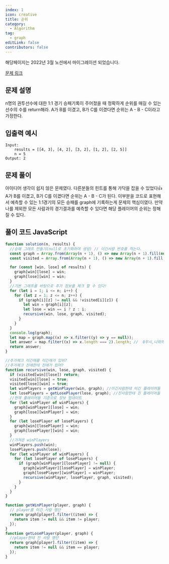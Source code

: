 ```yaml
---
index: 1
icon: creative
title: 순위
category:
  - Algorithm
tag:
  - graph
editLink: false
contributors: false
---
```


해당페이지는 2022년 3월 노션에서 마이그레이션 되었습니다.

[문제 링크](https://programmers.co.kr/learn/courses/30/lessons/49191)

## 문제 설명

n명의 권투선수에 대한 1:1 경기 승패기록이 주어졌을 때 정확하게 순위를 매길 수 있는 선수의 수를 return해라. A가 B를 이겼고, B가 C를 이겼다면
순위는 A - B - C이라고 가정한다.

## 입출력 예시

```
Input:
    results = [[4, 3], [4, 2], [3, 2], [1, 2], [2, 5]]
    n = 5
Output: 2
```

## 문제 풀이

아이디어 생각이 쉽지 않은 문제였다. 다른분들의 힌트를 통해 가닥을 잡을 수 있었다:thumbsup: A가 B를 이겼고, B가 C를 이겼다면 순위는 A - B - C가 된다. 이부분을 코드로 표현해서
예측할 수 있는 1:1경기의 모든 승패를 graph에 기록하는게 문제의 핵심이였다.
만약 나를 제외한 모든 사람과의 경기결과를 예측할 수 있다면 해당 플레이어의 순위는 정해 질 수 있다.

## 풀이 코드 JavaScript

```js
function solution(n, results) {
  //승패 그래프 만들기(null로 초기화하여 생성) // 이긴사람 번호를 적는다.
  const graph = Array.from(Array(n + 1), () => new Array(n + 1).fill(null));
  const visited = Array.from(Array(n + 1), () => new Array(n + 1).fill(false));

  for (const [win, lose] of results) {
    graph[win][lose] = win;
    graph[lose][win] = win;
  }
  //기본 그래프를 바탕으로 추가 정보를 체크 할 수 있다!
  for (let i = 1; i <= n; i++) {
    for (let z = 1; z <= n; z++) {
      if (graph[i][z] != null && !visited[i][z]) {
        let win = graph[i][z];
        let lose = win == i ? z : i;
        recursive(win, lose, graph, visited);
      }
    }
  }
  console.log(graph);
  let map = graph.map((x) => x.filter((y) => y == null));
  let answer = map.filter((x) => x.length === 2).length; //  0무시,나와의 경기 이렇게 해서 2
  return answer;
}

//추가체크 이긴애를 이긴애가 있어?
//추가체크 진애한테 진애가 있어?
function recursive(win, lose, graph, visited) {
  if (visited[win][lose]) return;
  visited[win][lose] = true;
  visited[lose][win] = true;
  let winPlayers = getWinPlayer(win, graph); //이긴사람한테 이긴 플레이어들
  let losePlayers = getLosePlayer(lose, graph); //진사람한테 진 플레이어들
  //현재 플레이어들 기준으로 정보 업데이트
  for (let winPlayer of winPlayers) {
    graph[winPlayer][lose] = win;
    graph[lose][winPlayer] = win;
  }
  for (let losePlayer of losePlayers) {
    graph[win][losePlayer] = win;
    graph[losePlayer][win] = win;
  }
  //가져온 winPlayers
  winPlayers.push(win);
  losePlayers.push(lose);
  for (let winPlayer of winPlayers) {
    for (let losePlayer of losePlayers) {
      if (graph[winPlayer][losePlayer] != null) {
        graph[winPlayer][losePlayer] = winPlayer;
        graph[losePlayer][winPlayer] = winPlayer;
        recursive(winPlayer, losePlayer, graph, visited);
      }
    }
  }
}

function getWinPlayer(player, graph) {
  // player를 이긴 사람 명단
  return graph[player].filter((item) => {
    return item != null && item != player;
  });
}
function getLosePlayer(player, graph) {
  //player한테 진 사람 명단
  return graph[player].filter((item) => {
    return item != null && item == player;
  });
}
```
